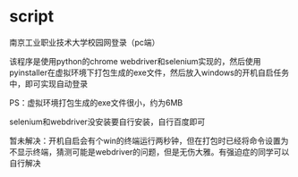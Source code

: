 # script
南京工业职业技术大学校园网登录（pc端）

该程序是使用python的chrome webdriver和selenium实现的，然后使用pyinstaller在虚拟环境下打包生成的exe文件，然后放入windows的开机自启任务中，即可实现自动登录

PS：虚拟环境打包生成的exe文件很小，约为6MB

selenium和webdriver没安装要自行安装，自行百度即可

暂未解决：开机自启会有个win的终端运行两秒钟，但在打包时已经将命令设置为不显示终端，猜测可能是webdriver的问题，但是无伤大雅。有强迫症的同学可以自行解决
